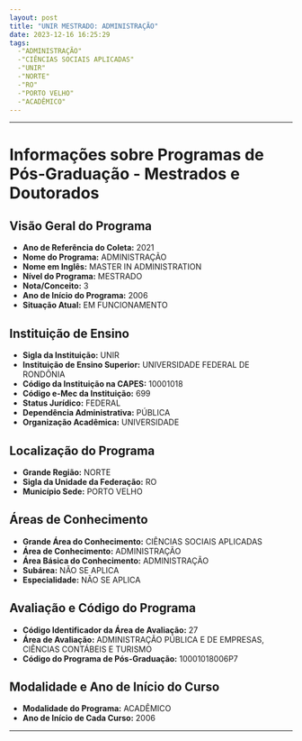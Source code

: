```yaml
---
layout: post
title: "UNIR MESTRADO: ADMINISTRAÇÃO"
date: 2023-12-16 16:25:29
tags:
  -"ADMINISTRAÇÃO"
  -"CIÊNCIAS SOCIAIS APLICADAS"
  -"UNIR"
  -"NORTE"
  -"RO"
  -"PORTO VELHO"
  -"ACADÊMICO"
---
```


---


# Informações sobre Programas de Pós-Graduação - Mestrados e Doutorados

## Visão Geral do Programa
- **Ano de Referência do Coleta:** 2021
- **Nome do Programa:** ADMINISTRAÇÃO
- **Nome em Inglês:** MASTER IN ADMINISTRATION
- **Nível do Programa:** MESTRADO
- **Nota/Conceito:** 3
- **Ano de Início do Programa:** 2006
- **Situação Atual:** EM FUNCIONAMENTO

## Instituição de Ensino
- **Sigla da Instituição:** UNIR
- **Instituição de Ensino Superior:** UNIVERSIDADE FEDERAL DE RONDÔNIA
- **Código da Instituição na CAPES:** 10001018
- **Código e-Mec da Instituição:** 699
- **Status Jurídico:** FEDERAL
- **Dependência Administrativa:** PÚBLICA
- **Organização Acadêmica:** UNIVERSIDADE

## Localização do Programa
- **Grande Região:** NORTE
- **Sigla da Unidade da Federação:** RO
- **Município Sede:** PORTO VELHO

## Áreas de Conhecimento
- **Grande Área do Conhecimento:** CIÊNCIAS SOCIAIS APLICADAS
- **Área de Conhecimento:** ADMINISTRAÇÃO
- **Área Básica do Conhecimento:** ADMINISTRAÇÃO
- **Subárea:** NÃO SE APLICA
- **Especialidade:** NÃO SE APLICA

## Avaliação e Código do Programa
- **Código Identificador da Área de Avaliação:** 27
- **Área de Avaliação:** ADMINISTRAÇÃO PÚBLICA E DE EMPRESAS, CIÊNCIAS CONTÁBEIS E TURISMO
- **Código do Programa de Pós-Graduação:** 10001018006P7


## Modalidade e Ano de Início do Curso
- **Modalidade do Programa:** ACADÊMICO
- **Ano de Início de Cada Curso:** 2006

---

